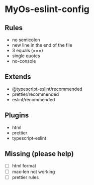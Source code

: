 # MyOs-eslint-config
## Rules
- no semicolon
- new line in the end of the file
- 3 equals (===)
- single quotes
- no-console

## Extends
- @typescript-eslint/recommended
- prettier/recommended
- eslint/recommended

## Plugins
- html
- prettier
- typescript-eslint

## Missing (please help)
- [ ] html format
- [ ] max-len not working
- [ ] prettier rules

